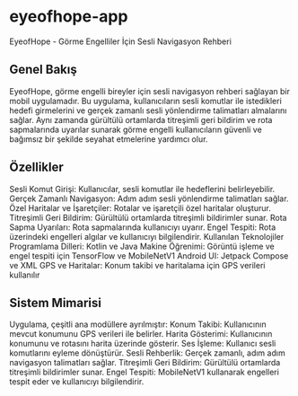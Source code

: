 # eyeofhope-app
 
EyeofHope - Görme Engelliler İçin Sesli Navigasyon Rehberi
## Genel Bakış
EyeofHope, görme engelli bireyler için sesli navigasyon rehberi sağlayan bir mobil uygulamadır. Bu uygulama, kullanıcıların sesli komutlar ile istedikleri hedefi girmelerini ve gerçek zamanlı sesli yönlendirme talimatları almalarını sağlar. Aynı zamanda gürültülü ortamlarda titreşimli geri bildirim ve rota sapmalarında uyarılar sunarak görme engelli kullanıcıların güvenli ve bağımsız bir şekilde seyahat etmelerine yardımcı olur.

## Özellikler
Sesli Komut Girişi: Kullanıcılar, sesli komutlar ile hedeflerini belirleyebilir.
Gerçek Zamanlı Navigasyon: Adım adım sesli yönlendirme talimatları sağlar.
Özel Haritalar ve İşaretçiler: Rotalar ve işaretçili özel haritalar oluşturur.
Titreşimli Geri Bildirim: Gürültülü ortamlarda titreşimli bildirimler sunar.
Rota Sapma Uyarıları: Rota sapmalarında kullanıcıyı uyarır.
Engel Tespiti: Rota üzerindeki engelleri algılar ve kullanıcıyı bilgilendirir.
Kullanılan Teknolojiler
Programlama Dilleri: Kotlin ve Java
Makine Öğrenimi: Görüntü işleme ve engel tespiti için TensorFlow ve MobileNetV1
Android UI: Jetpack Compose ve XML
GPS ve Haritalar: Konum takibi ve haritalama için GPS verileri kullanılır

## Sistem Mimarisi
Uygulama, çeşitli ana modüllere ayrılmıştır:
Konum Takibi: Kullanıcının mevcut konumunu GPS verileri ile belirler.
Harita Gösterimi: Kullanıcının konumunu ve rotasını harita üzerinde gösterir.
Ses İşleme: Kullanıcı sesli komutlarını eyleme dönüştürür.
Sesli Rehberlik: Gerçek zamanlı, adım adım navigasyon talimatları sağlar.
Titreşimli Geri Bildirim: Gürültülü ortamlarda titreşimli bildirimler sunar.
Engel Tespiti: MobileNetV1 kullanarak engelleri tespit eder ve kullanıcıyı bilgilendirir.

